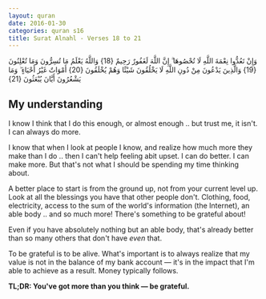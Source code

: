 ```yaml
---
layout: quran
date: 2016-01-30
categories: quran s16
title: Surat Alnahl - Verses 18 to 21
---
```


<div class="quran-verse">وَإِنْ تَعُدُّوا نِعْمَةَ اللَّهِ لَا تُحْصُوهَا ۗ إِنَّ اللَّهَ لَغَفُورٌ رَحِيمٌ {18}
وَاللَّهُ يَعْلَمُ مَا تُسِرُّونَ وَمَا تُعْلِنُونَ {19}
وَالَّذِينَ يَدْعُونَ مِنْ دُونِ اللَّهِ لَا يَخْلُقُونَ شَيْئًا وَهُمْ يُخْلَقُونَ {20}
أَمْوَاتٌ غَيْرُ أَحْيَاءٍ ۖ وَمَا يَشْعُرُونَ أَيَّانَ يُبْعَثُونَ {21}</div>

## My understanding

I know I think that I do this enough, or almost enough .. but trust me, it isn't. I can always do more.

I know that when I look at people I know, and realize how much more they make than I do .. then I can't help feeling abit upset. I can do better. I can make more. But that's not what I should be spending my time thinking about.

A better place to start is from the ground up, not from your current level up. Look at all the blessings you have that other people don't. Clothing, food, electricity, access to the sum of the world's information (the Internet), an able body .. and so much more! There's something to be grateful about!

Even if you have absolutely nothing but an able body, that's already better than so many others that don't have *even* that.

To be grateful is to be alive. What's important is to always realize that my value is not in the balance of my bank account &mdash; it's in the impact that I'm able to achieve as a result. Money typically follows.

<!-- I remember watching a video talk about the difference between living and surviving. Surviving is basically keeping a heartbeat &mdash; but not much more. It's monotonous, uneventful and overwhelmingly cliche. Living, is different. When you live, you take chances &mdash; somedays you're up, and others you're down. That fluctuation can often induce a sense of gratitude .. allowing you to reassess your position. Whereas mere months ago, you couldn't do \\(X\\) .. but now you can. That's an opportunity to reflect on your blessings .. and it just tends -->

**TL;DR: You've got more than you think &mdash; be grateful.**
